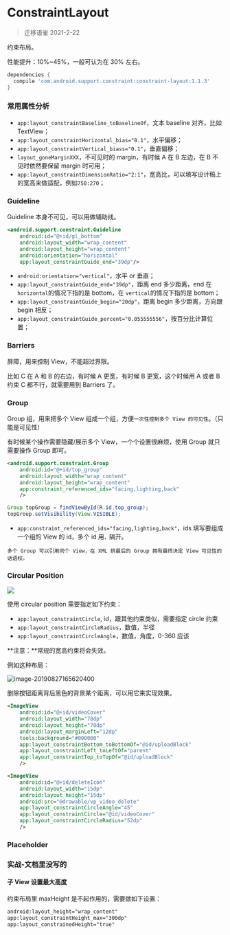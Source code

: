# ConstraintLayout

> 迁移语雀 2021-2-22


约束布局。



性能提升：10%~45%，一般可认为在 30% 左右。



```groovy
dependencies {
  compile 'com.android.support.constraint:constraint-layout:1.1.3'
}
```



### 常用属性分析



- `app:layout_constraintBaseline_toBaselineOf`，文本 baseline 对齐，比如 TextView；
- `app:layout_constraintHorizontal_bias="0.1"`，水平偏移；
- `app:layout_constraintVertical_biass="0.1"`，垂直偏移；
- `layout_goneMarginXXX`，不可见时的 margin，有时候 A 在 B 左边，在 B 不见时依然要保留 margin 时可用；
- `app:layout_constraintDimensionRatio="2:1"`，宽高比，可以填写设计稿上的宽高来做适配，例如`750:270`；



### Guideline



Guideline 本身不可见，可以用做辅助线。



```xml
<android.support.constraint.Guideline
    android:id="@+id/gl_bottom"
    android:layout_width="wrap_content"
    android:layout_height="wrap_content"
    android:orientation="horizontal"
    app:layout_constraintGuide_end="39dp"/>
```



- `android:orientation="vertical"`，水平 or 垂直；
- `app:layout_constraintGuide_end="39dp"`，距离 end 多少距离，end 在`horizontal`的情况下指的是 bottom，在 `vertical`的情况下指的是 bottom；
- `app:layout_constraintGuide_begin="20dp"`，距离 begin 多少距离，方向跟 begin 相反；
- `app:layout_constraintGuide_percent="0.055555556"`，按百分比计算位置；



### Barriers



屏障，用来控制 View，不能超过界限。

比如 C 在 A 和 B 的右边，有时候 A 更宽，有时候 B 更宽，这个时候用 A 或者 B 约束 C 都不行，就需要用到 Barriers 了。



### Group

Group 组，用来把多个 View 组成一个组，方便`一次性控制多个 View 的可见性`。（只能是可见性）



有时候某个操作需要隐藏/展示多个 View，一个个设置很麻烦，使用 Group 就只需要操作 Group 即可。



```xml
<android.support.constraint.Group
    android:id="@+id/top_group"
    android:layout_width="wrap_content"
    android:layout_height="wrap_content"
    app:constraint_referenced_ids="facing,lighting,back"
    />
```



```java
Group topGroup = findViewById(R.id.top_group);
topGroup.setVisibility(View.VISIBLE);
```



- `app:constraint_referenced_ids="facing,lighting,back"`，ids 填写要组成一个组的 View 的 id，多个 id 用`，`隔开。



`多个 Group 可以引用同个 View，在 XML 排最后的 Group 拥有最终决定 View 可见性的话语权。`





### Circular Position

<img src="http://ww1.sinaimg.cn/large/98900c07ly1g4lump150qj20jz08kmx6.jpg"/>

使用 circular position 需要指定如下约束：

- `app:layout_constraintCircle`, id，跟其他约束类似，需要指定 circle 约束
- `app:layout_constraintCircleRadius`，数值，半径
- `app:layout_constraintCircleAngle`，数值，角度，0-360 应该



**注意：**常规的宽高约束将会失效。



例如这种布局：



![image-20190827165620400](https://tva1.sinaimg.cn/large/006tNbRwly1gadxi4qkhsj30nr078gm7.jpg)



删除按钮距离背后黑色的背景某个距离，可以用它来实现效果。



```xml
<ImageView
    android:id="@+id/videoCover"
    android:layout_width="78dp"
    android:layout_height="78dp"
    android:layout_marginLeft="12dp"
    tools:background="#000000"
    app:layout_constraintBottom_toBottomOf="@id/uploadBlock"
    app:layout_constraintLeft_toLeftOf="parent"
    app:layout_constraintTop_toTopOf="@id/uploadBlock"
    />

<ImageView
    android:id="@+id/deleteIcon"
    android:layout_width="15dp"
    android:layout_height="15dp"
    android:src="@drawable/vp_video_delete"
    app:layout_constraintCircleAngle="45"
    app:layout_constraintCircle="@id/videoCover"
    app:layout_constraintCircleRadius="52dp"
    />
```





### Placeholder





### 实战-文档里没写的



#### 子 View 设置最大高度



约束布局里 maxHeight 是不起作用的，需要做如下设置：

```xml
android:layout_height="wrap_content"
app:layout_constraintHeight_max="300dp"
app:layout_constrainedHeight="true"
```












